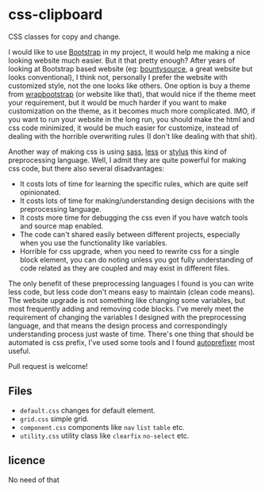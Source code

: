 # css-clipboard

CSS classes for copy and change.

I would like to use [Bootstrap](http://getbootstrap.com/) in my project, it would help me making a nice looking website much easier. But it that pretty enough?  After years of looking at Bootstrap based website (eg: [bountysource](https://www.bountysource.com/), a great website but looks conventional), I think not, personally I prefer the website with customized style, not the one looks like others. One option is buy a theme from [wrapbootstrap](https://wrapbootstrap.com/) (or website like that), that would nice if the theme meet your requirement, but it would be much harder if you want to make customization on the theme, as it becomes much more complicated.  IMO, if you want to run your website in the long run, you should make the html and css code minimized, it would be much easier for customize, instead of dealing with the horrible overwriting rules (I don't like dealing with that shit).

Another way of making css is using [sass](http://sass-lang.com/), [less](http://lesscss.org/) or [stylus](http://learnboost.github.io/stylus/) this kind of preprocessing language.  Well, I admit they are quite powerful for making css code, but there also several disadvantages:

* It costs lots of time for learning the specific rules, which are quite self opinionated.
* It costs lots of time for making/understanding design decisions with the preprocessing language.
* It costs more time for debugging the css even if you have watch tools and source map enabled.
* The code can't shared easily between different projects, especially when you use the functionality like variables.
* Horrible for css upgrade, when you need to rewrite css for a single block element, you can do noting unless you got fully understanding of code related as they are coupled and may exist in different files.

The only benefit of these preprocessing languages I found is you can write less code, but less code don't means easy to maintain (clean code means).  The website upgrade is not something like changing some variables, but most frequently adding and removing code blocks.  I've merely meet the requirement of changing the variables I designed with the preprocessing language, and that means the design process and correspondingly understanding process just waste of time.  There's one thing that should be automated is css prefix, I've used some tools and I found [autoprefixer](https://github.com/ai/autoprefixer) most useful.

Pull request is welcome!

## Files

* `default.css` changes for default element.
* `grid.css` simple grid.
* `component.css` components like `nav` `list` `table` etc.
* `utility.css` utility class like `clearfix` `no-select` etc.

## licence

No need of that

